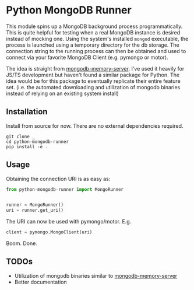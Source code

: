 # Python MongoDB Runner

This module spins up a MongoDB background process programmatically.  This is quite helpful for testing when a real MongoDB instance is desired instead of mocking one.  Using the system's installed `mongod` executable, the process is launched using a temporary directory for the db storage.  The connection string to the running process can then be obtained and used to connect via your favorite MongoDB Client (e.g. pymongo or motor).

The idea is straight from [mongodb-memory-server](https://github.com/nodkz/mongodb-memory-server).  I've used it heavily for JS/TS development but haven't found a similar package for Python.  The idea would be for this package to eventually replicate their entire feature set.  (i.e. the automated downloading and utilization of mongodb binaries instead of relying on an existing system install)

## Installation

Install from source for now.  There are no external dependencies required.

```
git clone _
cd python-mongodb-runner
pip install -e .
```

## Usage

Obtaining the connection URI is as easy as:

```python
from python-mongodb-runner import MongoRunner


runner = MongoRunner()
uri = runner.get_uri()
```

The URI can now be used with pymongo/motor.  E.g.

```python
client = pymongo.MongoClient(uri)
```

Boom.  Done.

## TODOs

* Utilization of mongodb binaries similar to [mongodb-memory-server](https://github.com/nodkz/mongodb-memory-server)
* Better documentation